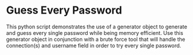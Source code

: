 # Guess Every Password

This python script demonstrates the use of a generator object to generate and guess every single password while being memory efficient. Use this generator object in conjunction with a brute force tool that will handle the connection(s) and username field in order to try every single password.

